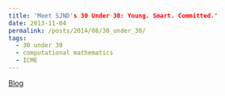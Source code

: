```yaml
---
title: 'Meet SJND's 30 Under 30: Young. Smart. Committed.'
date: 2013-11-04
permalink: /posts/2014/08/30_under_30/
tags:
  - 30 under 30
  - computational mathematics
  - ICME
---
```


[Blog](https://blog.sjnd.org/news-and-events/news/post/meet-sjnds-30-under-30-young-smart-committed)
